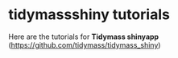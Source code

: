 # tidymassshiny tutorials

Here are the tutorials for **Tidymass shinyapp** (<https://github.com/tidymass/tidymass_shiny>)
